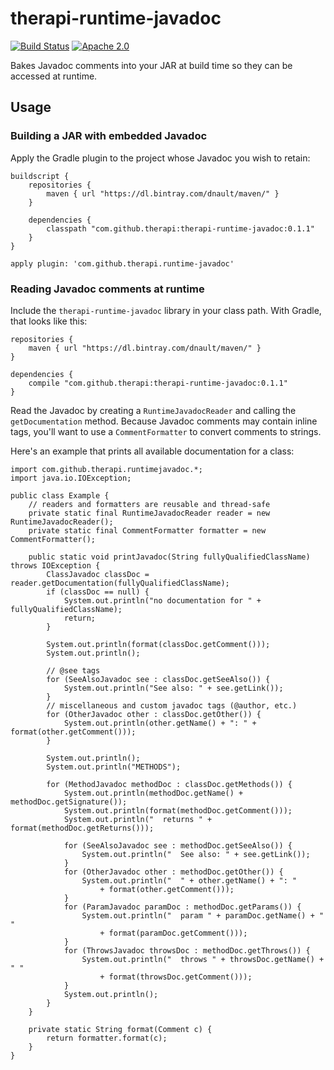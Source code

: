 # therapi-runtime-javadoc

[![Build Status](https://travis-ci.org/dnault/therapi-runtime-javadoc.svg?branch=master)](https://travis-ci.org/dnault/therapi-runtime-javadoc)
[![Apache 2.0](https://img.shields.io/badge/license-Apache%202.0-blue.svg)](http://www.apache.org/licenses/LICENSE-2.0)


Bakes Javadoc comments into your JAR at build time so they can be accessed at runtime.

## Usage

### Building a JAR with embedded Javadoc

Apply the Gradle plugin to the project whose Javadoc you wish to retain:

    buildscript {
        repositories {    
            maven { url "https://dl.bintray.com/dnault/maven/" }
        }

        dependencies {
            classpath "com.github.therapi:therapi-runtime-javadoc:0.1.1"
        }
    }

    apply plugin: 'com.github.therapi.runtime-javadoc'


### Reading Javadoc comments at runtime

Include the `therapi-runtime-javadoc` library in your class path. With Gradle, that looks like this:

    repositories {    
        maven { url "https://dl.bintray.com/dnault/maven/" }
    }

    dependencies {
        compile "com.github.therapi:therapi-runtime-javadoc:0.1.1"
    }

Read the Javadoc by creating a `RuntimeJavadocReader` and calling the `getDocumentation` method.
Because Javadoc comments may contain inline tags, you'll want to use a `CommentFormatter` to convert
comments to strings.

Here's an example that prints all available documentation for a class:

    import com.github.therapi.runtimejavadoc.*;
    import java.io.IOException;

    public class Example {
        // readers and formatters are reusable and thread-safe
        private static final RuntimeJavadocReader reader = new RuntimeJavadocReader();
        private static final CommentFormatter formatter = new CommentFormatter();

        public static void printJavadoc(String fullyQualifiedClassName) throws IOException {
            ClassJavadoc classDoc = reader.getDocumentation(fullyQualifiedClassName);
            if (classDoc == null) {
                System.out.println("no documentation for " + fullyQualifiedClassName);
                return;
            }

            System.out.println(format(classDoc.getComment()));
            System.out.println();

            // @see tags
            for (SeeAlsoJavadoc see : classDoc.getSeeAlso()) {
                System.out.println("See also: " + see.getLink());
            }
            // miscellaneous and custom javadoc tags (@author, etc.)
            for (OtherJavadoc other : classDoc.getOther()) {
                System.out.println(other.getName() + ": " + format(other.getComment()));
            }

            System.out.println();
            System.out.println("METHODS");

            for (MethodJavadoc methodDoc : classDoc.getMethods()) {
                System.out.println(methodDoc.getName() + methodDoc.getSignature());
                System.out.println(format(methodDoc.getComment()));
                System.out.println("  returns " + format(methodDoc.getReturns()));

                for (SeeAlsoJavadoc see : methodDoc.getSeeAlso()) {
                    System.out.println("  See also: " + see.getLink());
                }
                for (OtherJavadoc other : methodDoc.getOther()) {
                    System.out.println("  " + other.getName() + ": "
                        + format(other.getComment()));
                }
                for (ParamJavadoc paramDoc : methodDoc.getParams()) {
                    System.out.println("  param " + paramDoc.getName() + " "
                        + format(paramDoc.getComment()));
                }
                for (ThrowsJavadoc throwsDoc : methodDoc.getThrows()) {
                    System.out.println("  throws " + throwsDoc.getName() + " "
                        + format(throwsDoc.getComment()));
                }
                System.out.println();
            }
        }

        private static String format(Comment c) {
            return formatter.format(c);
        }
    }